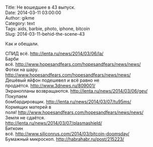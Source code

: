 Title: Не вошедшее в 43 выпуск.  
Date: 2014-03-11 03:00:00  
Author: gikme  
Category: text  
Tags: aids, barbie, photo, iphone, bitcoin  
Slug: 2014-03-11-behid-the-scene-43

Как и обещали.

СПИД всё. http://lenta.ru/news/2014/03/06/la/  
Барби  
всё. http://www.hopesandfears.com/hopesandfears/news/news/  
Фотки на шару.  
http://www.hopesandfears.com/hopesandfears/news/news/  
Дешёвый яйфон подешевел и всё равно не  
продаётся. http://www.3dnews.ru/809001/  
Экранопланы возвращаются. http://lenta.ru/news/2014/03/06/gev/  
Покупаем  
бомбардировщик. http://lenta.ru/news/2014/03/07/tu95ms/  
Кормящих матерей в  
поля! http://www.hopesandfears.com/hopesandfears/news/news/  
Земля не сдаётся.  
http://lenta.ru/news/2014/03/07/plasmashield/  
Биткоин  
всё. http://www.siliconrus.com/2014/03/bitcoin-doomsday/  
Бумажный микроскоп. http://habrahabr.ru/post/215223/

